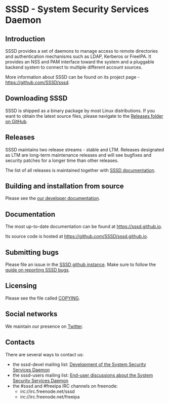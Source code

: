 # SSSD - System Security Services Daemon

## Introduction
SSSD provides a set of daemons to manage access to remote directories and
authentication mechanisms such as LDAP, Kerberos or FreeIPA. It provides
an NSS and PAM interface toward the system and a pluggable backend system
to connect to multiple different account sources.

More information about SSSD can be found on its project page -
https://github.com/SSSD/sssd.

## Downloading SSSD
SSSD is shipped as a binary package by most Linux distributions. If you
want to obtain the latest source files, please navigate to the
[Releases folder on GitHub](https://github.com/SSSD/sssd/releases).

## Releases
SSSD maintains two release streams - stable and LTM. Releases designated as
LTM are long-term maintenance releases and will see bugfixes and security
patches for a longer time than other releases.

The list of all releases is maintained together with [SSSD documentation](https://sssd.github.io/users/releases.html).

## Building and installation from source
Please see the [our developer documentation](https://sssd.github.io/developers/).

## Documentation
The most up-to-date documentation can be found at https://sssd.github.io.

Its source code is hosted at https://github.com/SSSD/sssd.github.io.

## Submitting bugs
Please file an issue in the [SSSD github instance](https://github.com/SSSD/sssd/issues).
Make sure to follow the [guide on reporting SSSD bugs](https://sssd.github.io/users/reporting_bugs.html).

## Licensing
Please see the file called [COPYING](COPYING).

## Social networks
We maintain our presence on [Twitter](https://twitter.com/SysSecSvcDaemon).

## Contacts
There are several ways to contact us:

* the sssd-devel mailing list: [Development of the System Security Services Daemon](
  https://lists.fedorahosted.org/archives/list/sssd-devel@lists.fedorahosted.org/)
* the sssd-users mailing list: [End-user discussions about the System Security Services Daemon](
  https://lists.fedorahosted.org/archives/list/sssd-users@lists.fedorahosted.org/)
* the #sssd and #freeipa IRC channels on freenode:
  * irc://irc.freenode.net/sssd
  * irc://irc.freenode.net/freeipa
